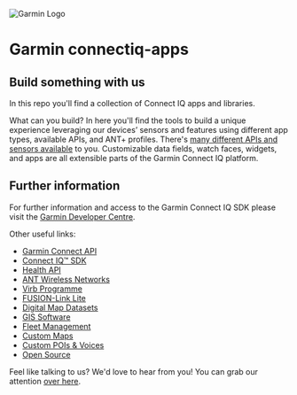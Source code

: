 ![Garmin Logo](https://static.garmincdn.com/com.garmin/ui/images/logo/garmin_logo_on_w.png)

# Garmin connectiq-apps

## Build something with us
In this repo you'll find a collection of Connect IQ apps and libraries.

What can you build? In here you'll find the tools to build a unique experience leveraging our devices’ sensors and features using different app types, available APIs, and ANT+ profiles. There's [many different APIs and sensors available](https://developer.garmin.com/connect-iq/what-you-can-build/) to you. Customizable data fields, watch faces, widgets, and apps are all extensible parts of the Garmin Connect IQ platform.

## Further information
For further information and access to the Garmin Connect IQ SDK please visit the [Garmin Developer Centre](https://developer.garmin.com/).

Other useful links:

* [Garmin Connect API](https://developer.garmin.com/garmin-connect-api/overview/)
* [Connect IQ™ SDK](https://developer.garmin.com/connect-iq/overview/)
* [Health API](https://developer.garmin.com/health-api/overview/)
* [ANT Wireless Networks](https://developer.garmin.com/ant-program/overview/)
* [Virb Programme](https://developer.garmin.com/virb/overview/)
* [FUSION-Link Lite](https://developer.garmin.com/fusion/overview/)
* [Digital Map Datasets](https://developer.garmin.com/datasets/overview)
* [GIS Software](https://developer.garmin.com/gis/overview)
* [Fleet Management](https://developer.garmin.com/fleet-management/overview/)
* [Custom Maps](https://developer.garmin.com/map-product-creator/overview/)
* [Custom POIs & Voices](https://developer.garmin.com/content-toolkit/overview/)
* [Open Source](https://developer.garmin.com/open-source/overview/)

Feel like talking to us? We'd love to hear from you! You can grab our attention [over here](https://developer.garmin.com/contact/).

